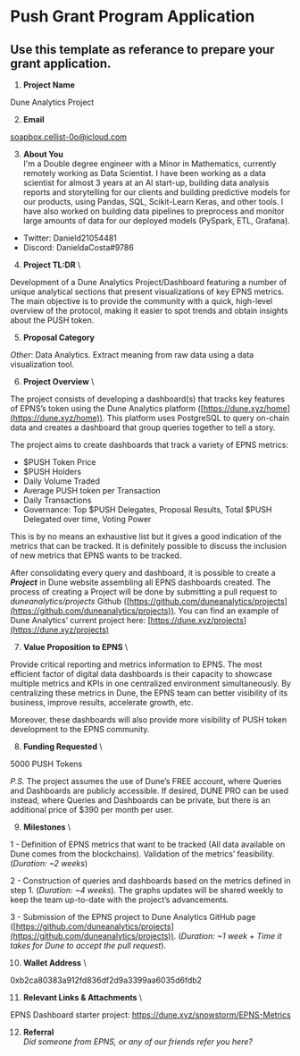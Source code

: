 # Push Grant Program Application
## Use this template as referance to prepare your grant application.

1. **Project Name**

Dune Analytics Project

2. **Email**

soapbox.cellist-0o@icloud.com

3. **About You** \
I'm a Double degree engineer with a Minor in Mathematics, currently remotely working as Data Scientist. I have been working as a data scientist for almost 3 years at an AI start-up, building data analysis reports and storytelling for our clients and building predictive models for our products, using Pandas, SQL, Scikit-Learn Keras, and other tools. I have also worked on building data pipelines to preprocess and monitor large amounts of data for our deployed models (PySpark, ETL, Grafana).

- Twitter: Danield21054481
- Discord: DanieldaCosta#9786

4. **Project TL:DR** \

Development of a Dune Analytics Project/Dashboard featuring a number of unique analytical sections that present visualizations of key EPNS metrics. The main objective is to provide the community with a quick, high-level overview of the protocol, making it easier to spot trends and obtain insights about the PUSH token.

5. **Proposal Category**

*Other*: Data Analytics. Extract meaning from raw data using a data visualization tool.

6. **Project Overview** \

The project consists of developing a dashboard(s) that tracks key features of EPNS’s token using the Dune Analytics platform ([https://dune.xyz/home](https://dune.xyz/home)). This platform uses PostgreSQL to query on-chain data and creates a dashboard that group queries together to tell a story.

The project aims to create dashboards that track a variety of EPNS metrics:

- $PUSH Token Price
- $PUSH Holders
- Daily Volume Traded
- Average PUSH token per Transaction
- Daily Transactions
- Governance: Top $PUSH Delegates, Proposal Results, Total $PUSH Delegated over time, Voting Power

This is by no means an exhaustive list but it gives a good indication of the metrics that can be tracked. It is definitely possible to discuss the inclusion of new metrics that EPNS wants to be tracked.

After consolidating every query and dashboard, it is possible to create a ***Project*** in Dune website assembling all EPNS dashboards created. The process of creating a Project will be done by submitting a pull request to *duneanalytics/projects* Github ([https://github.com/duneanalytics/projects](https://github.com/duneanalytics/projects)). You can find an example of Dune Analytics’ current project here: [https://dune.xyz/projects](https://dune.xyz/projects)


7. **Value Proposition to EPNS** \

Provide critical reporting and metrics information to EPNS. The most efficient factor of digital data dashboards is their capacity to showcase multiple metrics and KPIs in one centralized environment simultaneously.  By centralizing these metrics in Dune, the EPNS team can better visibility of its business, improve results, accelerate growth, etc.

Moreover, these dashboards will also provide more visibility of PUSH token development to the EPNS community.

8. **Funding Requested** \

5000 PUSH Tokens

*P.S.* The project assumes the use of Dune’s FREE account, where Queries and Dashboards are publicly accessible. If desired, DUNE PRO can be used instead, where Queries and Dashboards can be private, but there is an additional price of $390 per month per user.


9. **Milestones** \

1 - Definition of EPNS metrics that want to be tracked (All data available on Dune comes from the blockchains). Validation of the metrics’ feasibility.  (*Duration: ~2 weeks*)

2 - Construction of queries and dashboards based on the metrics defined in step 1. (*Duration: ~4 weeks*). The graphs updates will be shared weekly to keep the team up-to-date with the project’s advancements.   

3 - Submission of the EPNS project to Dune Analytics GitHub page ([https://github.com/duneanalytics/projects](https://github.com/duneanalytics/projects)). (*Duration: ~1 week + Time it takes for Dune to accept the pull request*).


10. **Wallet Address** \

0xb2ca80383a912fd836df2d9a3399aa6035d6fdb2

11. **Relevant Links & Attachments** \

EPNS Dashboard starter project: https://dune.xyz/snowstorm/EPNS-Metrics

12. **Referral** \
*Did someone from EPNS, or any of our friends refer you here?*
